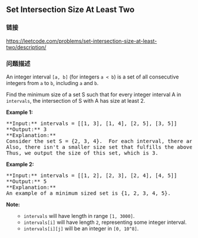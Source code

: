 ## Set Intersection Size At Least Two  
### 链接  
https://leetcode.com/problems/set-intersection-size-at-least-two/description/  
### 问题描述

An integer interval `[a, b]` (for integers `a < b`) is a set of all consecutive integers from `a` to `b`, including `a` and `b`.



Find the minimum size of a set S such that for every integer interval A in `intervals`, the intersection of S with A has size at least 2.


**Example 1:**<br />
<pre>
**Input:** intervals = [[1, 3], [1, 4], [2, 5], [3, 5]]
**Output:** 3
**Explanation:**
Consider the set S = {2, 3, 4}.  For each interval, there are at least 2 elements from S in the interval.
Also, there isn't a smaller size set that fulfills the above condition.
Thus, we output the size of this set, which is 3.
</pre>


**Example 2:**<br />
<pre>
**Input:** intervals = [[1, 2], [2, 3], [2, 4], [4, 5]]
**Output:** 5
**Explanation:**
An example of a minimum sized set is {1, 2, 3, 4, 5}.
</pre>


**Note:**<br><ol>
- `intervals` will have length in range `[1, 3000]`.
- `intervals[i]` will have length `2`, representing some integer interval.
- `intervals[i][j]` will be an integer in `[0, 10^8]`.
</ol>
